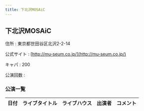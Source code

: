 ```yaml
---
title: 下北沢MOSAiC
---
```

## 下北沢MOSAiC


住所
:    東京都世田谷区北沢2-2-14

公式サイト
:    [http://mu-seum.co.jp/](http://mu-seum.co.jp/)

キャパ
:    200

公演回数
: 


### 公演一覧

|日付|ライブタイトル|ライブハウス|出演者|コメント|
|---|------------|----------|-----|------|
